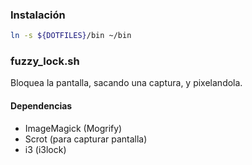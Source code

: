 ### Instalación
```bash
ln -s ${DOTFILES}/bin ~/bin
```

### fuzzy_lock.sh
Bloquea la pantalla, sacando una captura, y pixelandola.

#### Dependencias
+ ImageMagick (Mogrify)
+ Scrot (para capturar pantalla)
+ i3 (i3lock)
